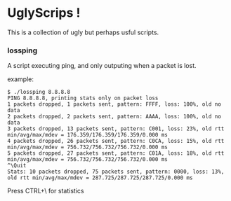 UglyScrips !
======================

This is a collection of ugly but perhaps usful scripts.

### lossping
A script executing ping, and only outputing when a packet is lost.

example:

```
$ ./lossping 8.8.8.8
PING 8.8.8.8, printing stats only on packet loss
1 packets dropped, 1 packets sent, pattern: FFFF, loss: 100%, old no data
2 packets dropped, 2 packets sent, pattern: AAAA, loss: 100%, old no data
3 packets dropped, 13 packets sent, pattern: C001, loss: 23%, old rtt min/avg/max/mdev = 176.359/176.359/176.359/0.000 ms
4 packets dropped, 26 packets sent, pattern: C0CA, loss: 15%, old rtt min/avg/max/mdev = 756.732/756.732/756.732/0.000 ms
5 packets dropped, 27 packets sent, pattern: C01A, loss: 18%, old rtt min/avg/max/mdev = 756.732/756.732/756.732/0.000 ms
^\Quit
Stats: 10 packets dropped, 75 packets sent, pattern: 0000, loss: 13%, old rtt min/avg/max/mdev = 287.725/287.725/287.725/0.000 ms
```

Press CTRL+\ for statistics
